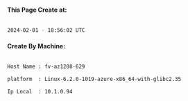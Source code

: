 
   
#### This Page Create at:

```bash

2024-02-01 - 18:56:02 UTC

```

#### Create By Machine:

```bash

Host Name : fv-az1208-629

platform  : Linux-6.2.0-1019-azure-x86_64-with-glibc2.35

Ip Local  : 10.1.0.94

```

